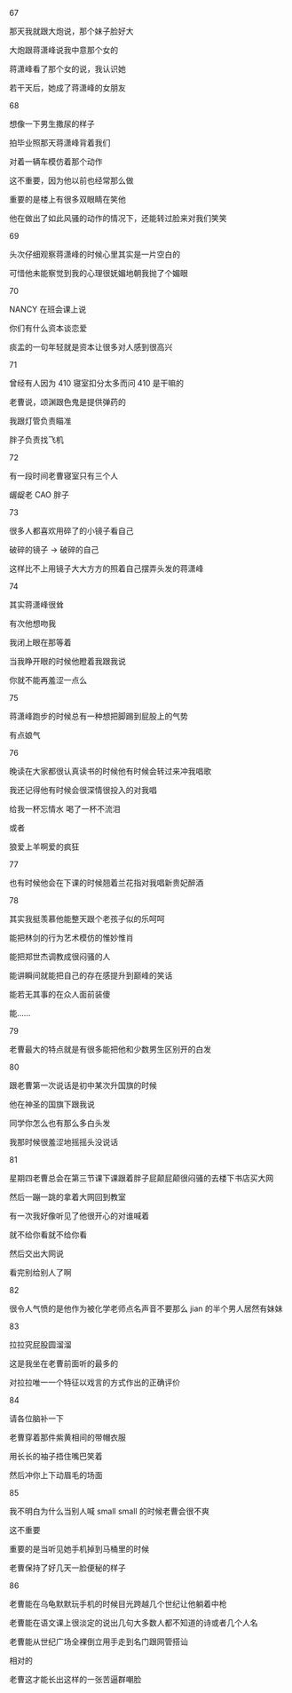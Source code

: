 67

那天我就跟大炮说，那个妹子脸好大

大炮跟蒋潇峰说我中意那个女的

蒋潇峰看了那个女的说，我认识她

若干天后，她成了蒋潇峰的女朋友

68

想像一下男生撒尿的样子

拍毕业照那天蒋潇峰背着我们

对着一辆车模仿着那个动作

这不重要，因为他以前也经常那么做

重要的是楼上有很多双眼睛在笑他

他在做出了如此风骚的动作的情况下，还能转过脸来对我们笑笑

69

头次仔细观察蒋潇峰的时候心里其实是一片空白的

可惜他未能察觉到我的心理很妩媚地朝我抛了个媚眼

70

NANCY 在班会课上说

你们有什么资本谈恋爱

痰盂的一句年轻就是资本让很多对人感到很高兴

71

曾经有人因为 410 寝室扣分太多而问 410 是干嘛的

老曹说，颂渊跟色鬼是提供弹药的

我跟灯管负责瞄准

胖子负责找飞机

72

有一段时间老曹寝室只有三个人

龌龊老 CAO 胖子

73

很多人都喜欢用碎了的小镜子看自己

破碎的镜子 → 破碎的自己

这样比不上用镜子大大方方的照着自己摆弄头发的蒋潇峰

74

其实蒋潇峰很耸

有次他想吻我

我闭上眼在那等着

当我睁开眼的时候他瞪着我跟我说

你就不能再羞涩一点么

75

蒋潇峰跑步的时候总有一种想把脚踢到屁股上的气势

有点娘气

76

晚读在大家都很认真读书的时候他有时候会转过来冲我唱歌

我还记得他有时候会很深情很投入的对我唱

给我一杯忘情水 喝了一杯不流泪

或者

狼爱上羊啊爱的疯狂

77

也有时候他会在下课的时候翘着兰花指对我唱新贵妃醉酒

78

其实我挺羡慕他能整天跟个老孩子似的乐呵呵

能把林剑的行为艺术模仿的惟妙惟肖

能把郑世杰调教成很闷骚的人

能讲瞬间就能把自己的存在感提升到巅峰的笑话

能若无其事的在众人面前装傻

能……

79

老曹最大的特点就是有很多能把他和少数男生区别开的白发

80

跟老曹第一次说话是初中某次升国旗的时候

他在神圣的国旗下跟我说

同学你怎么也有那么多白头发

我那时候很羞涩地摇摇头没说话

81

星期四老曹总会在第三节课下课跟着胖子屁颠屁颠很闷骚的去楼下书店买大网

然后一蹦一跳的拿着大网回到教室

有一次我好像听见了他很开心的对谁喊着

就不给你看就不给你看

然后交出大网说

看完别给别人了啊

82

很令人气愤的是他作为被化学老师点名声音不要那么 jian 的半个男人居然有妹妹

83

拉拉究屁股圆溜溜

这是我坐在老曹前面听的最多的

对拉拉唯一一个特征以戏言的方式作出的正确评价

84

请各位脑补一下

老曹穿着那件紫黄相间的带帽衣服

用长长的袖子捂住嘴巴笑着

然后冲你上下动眉毛的场面

85

我不明白为什么当别人喊 small small 的时候老曹会很不爽

这不重要

重要的是当听见她手机掉到马桶里的时候

老曹保持了好几天一脸便秘的样子

86

老曹能在乌龟默默玩手机的时候目光跨越几个世纪让他躺着中枪

老曹能在语文课上很淡定的说出几句大多数人都不知道的诗或者几个人名

老曹能从世纪广场全裸倒立用手走到名门跟网管搭讪

相对的

老曹这才能长出这样的一张苦逼群嘲脸
